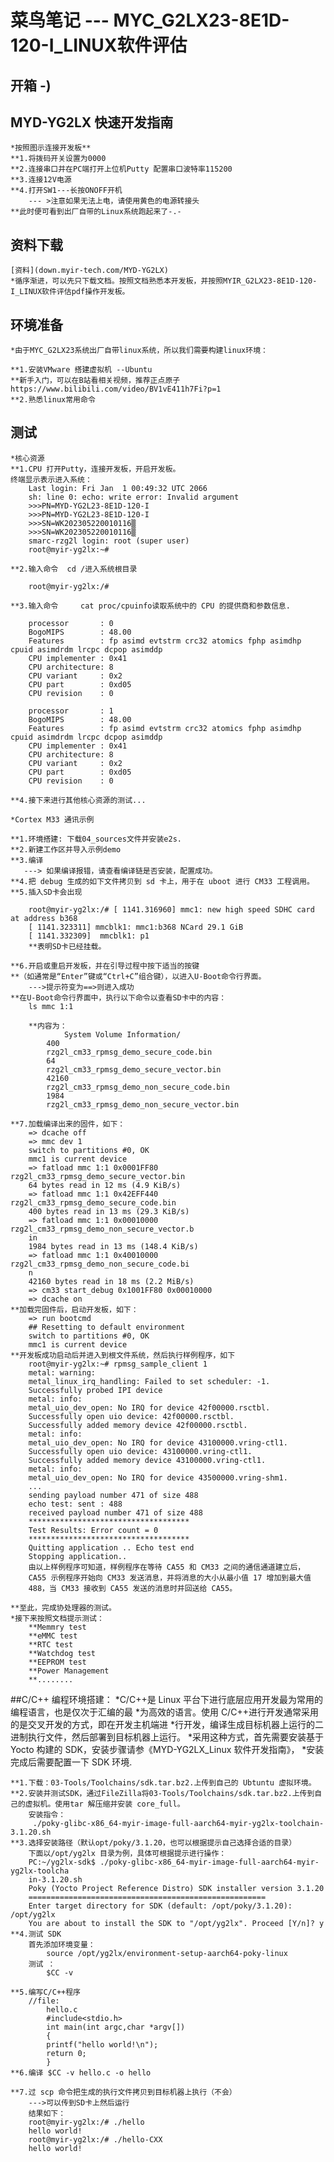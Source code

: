 # 菜鸟笔记 --- MYC_G2LX23-8E1D-120-I_LINUX软件评估 

## 开箱 -)

## MYD-YG2LX 快速开发指南

	*按照图示连接开发板**
	**1.将拨码开关设置为0000
	**2.连接串口并在PC端打开上位机Putty 配置串口波特率115200
	**3.连接12V电源	
	**4.打开SW1---长按ONOFF开机
		--- >注意如果无法上电，请使用黄色的电源转接头
	**此时便可看到出厂自带的Linux系统跑起来了-.-
	
## 资料下载

	[资料](down.myir-tech.com/MYD-YG2LX)
	*循序渐进，可以先只下载文档。按照文档熟悉本开发板，并按照MYIR_G2LX23-8E1D-120-I_LINUX软件评估pdf操作开发板。

## 环境准备

	*由于MYC_G2LX23系统出厂自带linux系统，所以我们需要构建linux环境：
	
	**1.安装VMware 搭建虚拟机 --Ubuntu 
	**新手入门，可以在B站看相关视频，推荐正点原子 https://www.bilibili.com/video/BV1vE411h7Fi?p=1
	**2.熟悉linux常用命令
		
## 测试

	*核心资源
	**1.CPU 打开Putty，连接开发板，开启开发板。
	终端显示表示进入系统：
		Last login: Fri Jan  1 00:49:32 UTC 2066
		sh: line 0: echo: write error: Invalid argument
		>>>PN=MYD-YG2L23-8E1D-120-I
		>>>PN=MYD-YG2L23-8E1D-120-I
		>>>SN=WK202305220010116▒
		>>>SN=WK202305220010116▒
		smarc-rzg2l login: root (super user)
		root@myir-yg2lx:~#
	
	**2.输入命令  cd /进入系统根目录
	
		root@myir-yg2lx:/#
		
	**3.输入命令	 cat proc/cpuinfo读取系统中的 CPU 的提供商和参数信息.
	
		processor       : 0
		BogoMIPS        : 48.00
		Features        : fp asimd evtstrm crc32 atomics fphp asimdhp cpuid asimdrdm lrcpc dcpop asimddp
		CPU implementer : 0x41
		CPU architecture: 8
		CPU variant     : 0x2
		CPU part        : 0xd05
		CPU revision    : 0

		processor       : 1
		BogoMIPS        : 48.00
		Features        : fp asimd evtstrm crc32 atomics fphp asimdhp cpuid asimdrdm lrcpc dcpop asimddp
		CPU implementer : 0x41
		CPU architecture: 8
		CPU variant     : 0x2
		CPU part        : 0xd05
		CPU revision    : 0

	**4.接下来进行其他核心资源的测试...

	*Cortex M33 通讯示例
	
	**1.环境搭建: 下载04_sources文件并安装e2s.
	**2.新建工作区并导入示例demo
	**3.编译
	   ---> 如果编译报错，请查看编译链是否安装，配置成功。
	**4.把 debug 生成的如下文件拷贝到 sd 卡上，用于在 uboot 进行 CM33 工程调用。
	**5.插入SD卡会出现
	
		root@myir-yg2lx:/# [ 1141.316960] mmc1: new high speed SDHC card at address b368
		[ 1141.323311] mmcblk1: mmc1:b368 NCard 29.1 GiB
		[ 1141.332309]  mmcblk1: p1	
		**表明SD卡已经挂载。
		
	**6.开启或重启开发板，并在引导过程中按下适当的按键
	**（如通常是“Enter”键或“Ctrl+C”组合键），以进入U-Boot命令行界面。
		--->提示符变为==>则进入成功
	**在U-Boot命令行界面中，执行以下命令以查看SD卡中的内容：
		ls mmc 1:1
		
		**内容为：
				System Volume Information/
			400
			rzg2l_cm33_rpmsg_demo_secure_code.bin
			64
			rzg2l_cm33_rpmsg_demo_secure_vector.bin
			42160
			rzg2l_cm33_rpmsg_demo_non_secure_code.bin
			1984
			rzg2l_cm33_rpmsg_demo_non_secure_vector.bin
			
	**7.加载编译出来的固件，如下：
		=> dcache off
		=> mmc dev 1
		switch to partitions #0, OK
		mmc1 is current device
		=> fatload mmc 1:1 0x0001FF80 rzg2l_cm33_rpmsg_demo_secure_vector.bin
		64 bytes read in 12 ms (4.9 KiB/s)
		=> fatload mmc 1:1 0x42EFF440 rzg2l_cm33_rpmsg_demo_secure_code.bin
		400 bytes read in 13 ms (29.3 KiB/s)
		=> fatload mmc 1:1 0x00010000 rzg2l_cm33_rpmsg_demo_non_secure_vector.b
		in
		1984 bytes read in 13 ms (148.4 KiB/s)
		=> fatload mmc 1:1 0x40010000 rzg2l_cm33_rpmsg_demo_non_secure_code.bi
		n
		42160 bytes read in 18 ms (2.2 MiB/s)
		=> cm33 start_debug 0x1001FF80 0x00010000
		=> dcache on
	**加载完固件后，启动开发板，如下：
		=> run bootcmd
		## Resetting to default environment
		switch to partitions #0, OK
		mmc1 is current device
	**开发板成功启动后并进入到根文件系统，然后执行样例程序，如下
		root@myir-yg2lx:~# rpmsg_sample_client 1
		metal: warning:
		metal_linux_irq_handling: Failed to set scheduler: -1.
		Successfully probed IPI device
		metal: info:
		metal_uio_dev_open: No IRQ for device 42f00000.rsctbl.
		Successfully open uio device: 42f00000.rsctbl.
		Successfully added memory device 42f00000.rsctbl.
		metal: info:
		metal_uio_dev_open: No IRQ for device 43100000.vring-ctl1.
		Successfully open uio device: 43100000.vring-ctl1.
		Successfully added memory device 43100000.vring-ctl1.
		metal: info:
		metal_uio_dev_open: No IRQ for device 43500000.vring-shm1.
        ...
		sending payload number 471 of size 488
		echo test: sent : 488
		received payload number 471 of size 488
		************************************
		Test Results: Error count = 0
		************************************
		Quitting application .. Echo test end
		Stopping application..
		由以上样例程序可知道，样例程序在等待 CA55 和 CM33 之间的通信通道建立后，
		CA55 示例程序开始向 CM33 发送消息，并将消息的大小从最小值 17 增加到最大值
		488，当 CM33 接收到 CA55 发送的消息时并回送给 CA55。
		
	**至此，完成协处理器的测试。
	*接下来按照文档提示测试：
		**Memmry test 
		**eMMC test 
		**RTC test 
		**Watchdog test
		**EEPROM test
		**Power Management
		**........
	
##C/C++ 编程环境搭建：
	*C/C++是 Linux 平台下进行底层应用开发最为常用的编程语言，也是仅次于汇编的最
	*为高效的语言。使用 C/C++进行开发通常采用的是交叉开发的方式，即在开发主机端进
	*行开发，编译生成目标机器上运行的二进制执行文件，然后部署到目标机器上运行。
	*采用这种方式，首先需要安装基于 Yocto 构建的 SDK，安装步骤请参《MYD-YG2LX_Linux 软件开发指南》，
	*安装完成后需要配置一下 SDK 环境.
	
	**1.下载：03-Tools/Toolchains/sdk.tar.bz2.上传到自己的 Ubtuntu 虚拟环境。
	**2.安装并测试SDK，通过FileZilla将03-Tools/Toolchains/sdk.tar.bz2.上传到自己的虚拟机。使用tar 解压缩并安装 core_full。
		安装指令：
		 ./poky-glibc-x86_64-myir-image-full-aarch64-myir-yg2lx-toolchain-3.1.20.sh
	**3.选择安装路径（默认opt/poky/3.1.20，也可以根据提示自己选择合适的目录）	
		下面以/opt/yg2lx 目录为例，具体可根据提示进行操作：
		PC:~/yg2lx-sdk$ ./poky-glibc-x86_64-myir-image-full-aarch64-myir-yg2lx-toolcha
		in-3.1.20.sh
		Poky (Yocto Project Reference Distro) SDK installer version 3.1.20
		=====================================================
		Enter target directory for SDK (default: /opt/poky/3.1.20): /opt/yg2lx
		You are about to install the SDK to "/opt/yg2lx". Proceed [Y/n]? y
	**4.测试 SDK
		首先添加环境变量：
			source /opt/yg2lx/environment-setup-aarch64-poky-linux
		测试 ： 
			$CC -v	
			
	**5.编写C/C++程序
		//file:
			hello.c
			#include<stdio.h>
			int main(int argc,char *argv[])
			{
			printf("hello world!\n");
			return 0;
			}
	**6.编译 $CC -v hello.c -o hello
	
	**7.过 scp 命令把生成的执行文件拷贝到目标机器上执行（不会）
		--->可以传到SD卡上然后运行
		结果如下：
		root@myir-yg2lx:/# ./hello
		hello world!
		root@myir-yg2lx:/# ./hello-CXX
		hello world!
	
		


	


